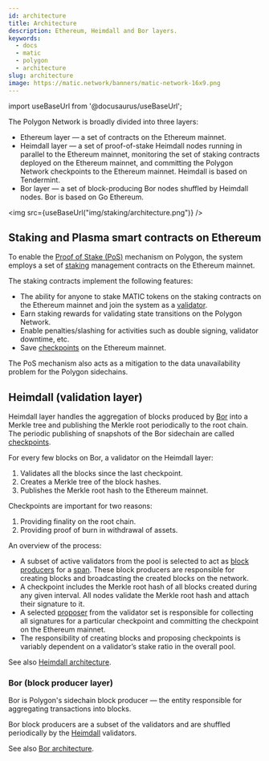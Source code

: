 ```yaml
---
id: architecture
title: Architecture
description: Ethereum, Heimdall and Bor layers.
keywords:
  - docs
  - matic
  - polygon
  - architecture
slug: architecture
image: https://matic.network/banners/matic-network-16x9.png
---
```

import useBaseUrl from '@docusaurus/useBaseUrl';

The Polygon Network is broadly divided into three layers:

* Ethereum layer — a set of contracts on the Ethereum mainnet.
* Heimdall layer — a set of proof-of-stake Heimdall nodes running in parallel to the Ethereum mainnet, monitoring the set of staking contracts deployed on the Ethereum mainnet, and committing the Polygon Network checkpoints to the Ethereum mainnet. Heimdall is based on Tendermint.
* Bor layer — a set of block-producing Bor nodes shuffled by Heimdall nodes. Bor is based on Go Ethereum.

<img src={useBaseUrl("img/staking/architecture.png")} />

## Staking and Plasma smart contracts on Ethereum

To enable the [Proof of Stake (PoS)](../polygon-basics/what-is-proof-of-stake) mechanism on Polygon, the system employs a set of [staking](../glossary#staking) management contracts on the Ethereum mainnet.

The staking contracts implement the following features:

* The ability for anyone to stake MATIC tokens on the staking contracts on the Ethereum mainnet and join the system as a [validator](../glossary#validator).
* Earn staking rewards for validating state transitions on the Polygon Network.
* Enable penalties/slashing for activities such as double signing, validator downtime, etc.
* Save [checkpoints](../glossary#checkpoint-transaction) on the Ethereum mainnet.

The PoS mechanism also acts as a mitigation to the data unavailability problem for the Polygon sidechains.

## Heimdall (validation layer)

Heimdall layer handles the aggregation of blocks produced by [Bor](../glossary#bor) into a Merkle tree and publishing the Merkle root periodically to the root chain. The periodic publishing of snapshots of the Bor sidechain are called [checkpoints](../glossary#checkpoint-transaction).

For every few blocks on Bor, a validator on the Heimdall layer:

1. Validates all the blocks since the last checkpoint.
2. Creates a Merkle tree of the block hashes.
3. Publishes the Merkle root hash to the Ethereum mainnet.

Checkpoints are important for two reasons:

1. Providing finality on the root chain.
2. Providing proof of burn in withdrawal of assets.

An overview of the process:

* A subset of active validators from the pool is selected to act as [block producers](../glossary#block-producer) for a [span](../glossary#span). These block producers are responsible for creating blocks and broadcasting the created blocks on the network.
* A checkpoint includes the Merkle root hash of all blocks created during any given interval. All nodes validate the Merkle root hash and attach their signature to it.
* A selected [proposer](../glossary#proposer) from the validator set is responsible for collecting all signatures for a particular checkpoint and committing the checkpoint on the Ethereum mainnet.
* The responsibility of creating blocks and proposing checkpoints is variably dependent on a validator’s stake ratio in the overall pool.

See also [Heimdall architecture](../../pos/heimdall/overview).

### Bor (block producer layer)

Bor is Polygon's sidechain block producer — the entity responsible for aggregating transactions into blocks.

Bor block producers are a subset of the validators and are shuffled periodically by the [Heimdall](../glossary#heimdall) validators.

See also [Bor architecture](../../pos/bor/overview).
